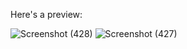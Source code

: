 Here's a preview:

![Screenshot (428)](https://user-images.githubusercontent.com/79100087/221845451-85a57ba4-2564-4104-9097-7a7654a981ad.png)
![Screenshot (427)](https://user-images.githubusercontent.com/79100087/221845457-5594d6d9-85ff-4dff-b326-a41cf3b90772.png)
